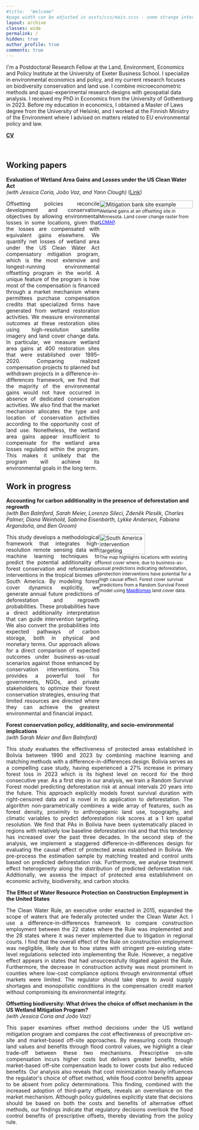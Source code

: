 ```yaml
---
#title:  "Welcome"
#page width can be adjusted in assts/css/main.scss - some strange interactio nwith max-width there and max-width here in the div tags. the div tags work now
layout: archive
classes: wide
permalink: /
hidden: true
author_profile: true
comments: true
---
```


<span style="text-align: justify; margin: auto;">
I'm a Postdoctoral Research Fellow at the Land, Environment, Economics and Policy Institute at the University of Exeter Business School. I specialize in environmental economics and policy, and my current research focuses on biodiversity conservation and land use. I combine microeconometric methods and quasi-experimental research designs with geospatial data analysis.
</span>

<span  style="text-align: justify; margin: auto;">
I received my PhD in Economics from the University of Gothenburg in 2023. Before my education in economics, I obtained a Master of Laws degree from the University of Helsinki, and I worked at the Finnish Ministry of the Environment where I advised on matters related to EU environmental policy and law.
</span>

[**CV**](/assets/pdf/CV_short.pdf)

<br/>

## Working papers

__Evaluation of Wetland Area Gains and Losses under the US Clean Water Act__<br>
_(with Jessica Coria, João Vaz, and Yann Clough)_ ([Link](/assets/pdf/draft-mitigation-banks.pdf))

<div style="display: flex; justify-content: center; align-items: flex-start; max-width: 1000px; margin: auto;">
    <div style="flex: 1; text-align: justify;">
        <span style="font-size: 14px;">
        Offsetting policies reconcile development and conservation objectives by allowing environmental losses in some locations, given that the losses are compensated with equivalent gains elsewhere. We quantify net losses of wetland area under the US Clean Water Act compensatory mitigation program, which is the most extensive and longest-running environmental offsetting program in the world. A unique feature of the program is how most of the compensation is financed through a market mechanism where permittees purchase compensation credits that specialized firms have generated from wetland restoration activities. We measure environmental outcomes at these restoration sites using high-resolution satellite imagery and land cover change data. In particular, we measure wetland area gains at 400 restoration sites that were established over 1995–2020. Comparing realized compensation projects to planned but withdrawn projects in a difference-in-differences framework, we find that the majority of the environmental gains would not have occurred in absence of dedicated conservation activities. We also find that the market mechanism allocates the type and location of conservation activities according to the opportunity cost of land use. Nonetheless, the wetland area gains appear insufficient to compensate for the wetland area losses regulated within the program. This makes it unlikely that the program will achieve its environmental goals in the long term.
        </span>
    </div>
    <div style="flex: 1;">
        <img src="https://villeinkinen.github.io/assets/images/figure_mbsiteperformance.PNG" alt="Mitigation bank site example" style="width: 100%; height: auto;">
        <div style="font-size: 12px;">Wetland gains at an offsetting site in Minnesota. Land cover change raster from <a href="https://www.usgs.gov/special-topics/lcmap" style="color: blue; font-size: 12px;">LCMAP</a>.</div>
    </div>
</div>

## Work in progress

__Accounting for carbon additionality in the presence of deforestation and regrowth__<br>
_(with Ben Balmford, Sarah Meier, Lorenzo Sileci, Zden&#283;k Ples&#283;k, Charles Palmer, Diana Weinhold, Sabrina Eisenbarth, Lykke Andersen, Fabiana Argando&ntilde;a, and Ben Groom)_

<div style="display: flex; justify-content: center; align-items: flex-start; max-width: 1000px; margin: auto;">
    <div style="flex: 1; text-align: justify;">
        <span style="font-size: 14px;">
        This study develops a methodological framework that integrates high-resolution remote sensing data with machine learning techniques to predict the potential additionality of forest conservation and reforestation interventions in the tropical biomes of South America. By modeling forest cover dynamics explicitly, we generate annual future predictions of deforestation and regrowth probabilities. These probabilities have a direct additionality interpretation that can guide intervention targeting. We also convert the probabilities into expected pathways of carbon storage, both in physical and monetary terms. Our approach allows for a direct comparison of expected outcomes under business-as-usual scenarios against those enhanced by conservation interventions. This provides a powerful tool for governments, NGOs, and private stakeholders to optimize their forest conservation strategies, ensuring that limited resources are directed where they can achieve the greatest environmental and financial impact.
        </span>
    </div>
    <div style="flex: 1;">
        <img src="https://villeinkinen.github.io/assets/images/sa-s-hat-forest-diff.png" alt="South America intervention targeting" style="width: 70%; height: auto;">
        <div style="font-size: 12px;">The map highlights locations with existing forest cover where, due to business-as-usual predictions indicating deforestation, protection interventions have potential for a high causal effect. Forest cover survival predictions from a Random Survival Forest model using <a href="https://amazonia.mapbiomas.org/" style="color: blue; font-size: 12px;">MapBiomas</a> land cover data.</div>
    </div>
</div>

__Forest conservation policy, additionality, and socio-environmental implications__<br>
_(with Sarah Meier and Ben Balmford)_

<div style="text-align: justify; max-width: 800px; margin: auto;">  
<span style="font-size: 14px;">This study evaluates the effectiveness of protected areas established in Bolivia between 1990 and 2023 by combining machine learning and matching methods with a difference-in-differences design. Bolivia serves as a compelling case study, having experienced a 27% increase in primary forest loss in 2023 which is its highest level on record for the third consecutive year. As a first step in our analysis, we train a Random Survival Forest model predicting deforestation risk at annual intervals 20 years into the future. This approach explicitly models forest survival duration with right-censored data and is novel in its application to deforestation. The algorithm non-parametrically combines a wide array of features, such as forest density, proximity to anthropogenic land use, topography, and climatic variables to predict deforestation risk scores at a 1 km spatial resolution. We find that PAs in Bolivia have been systematically placed in regions with relatively low baseline deforestation risk and that this tendency has increased over the past three decades. In the second step of the analysis, we implement a staggered difference-in-differences design for evaluating the causal effect of protected areas established in Bolivia. We pre-process the estimation sample by matching treated and control units based on predicted deforestation risk. Furthermore, we analyse treatment effect heterogeneity along the distribution of predicted deforestation risk. Additionally, we assess the impact of protected area establishment on economic activity, biodiversity, and carbon stocks.</span> 
</div>


__The Effect of Water Resource Protection on Construction Employment in the United States__

<div style="text-align: justify; max-width: 800px; margin: auto;">
<span style="font-size: 14px;">The Clean Water Rule, an executive order enacted in 2015, expanded the scope of waters that are federally protected under the Clean Water Act. I use a difference-in-differences framework to compare construction employment between the 22 states where the Rule was implemented and the 28 states where it was never implemented due to litigation in regional courts. I find that the overall effect of the Rule on construction employment was negligible, likely due to how states with stringent pre-existing state-level regulations selected into implementing the Rule. However, a negative effect appears in states that had unsuccessfully litigated against the Rule. Furthermore, the decrease in construction activity was most prominent in counties where low-cost compliance options through environmental offset markets were limited. The regulator should take steps to avoid supply shortages and monopolistic conditions in the compensation credit market without compromising its environmental integrity.</span> 
</div>

__Offsetting biodiversity: What drives the choice of offset mechanism in the US Wetland Mitigation Program?__<br>
_(with Jessica Coria and João Vaz)_

<div style="text-align: justify; max-width: 800px; margin: auto;">
<span style="font-size: 14px;">This paper examines offset method decisions under the US wetland mitigation program and compares the cost effectiveness of prescriptive on-site and market-based off-site approaches. By measuring costs through land values and benefits through flood control values, we highlight a clear trade-off between these two mechanisms. Prescriptive on-site compensation incurs higher costs but delivers greater benefits, while market-based off-site compensation leads to lower costs but also reduced benefits. Our analysis also reveals that cost minimization heavily influences the regulator's choice of offset method, while flood control benefits appear to be absent from policy determinations. This finding, combined with the increased adoption of third-party offsets, reveals an overreliance on the market mechanism. Although policy guidelines explicitly state that decisions should be based on both the costs and benefits of alternative offset methods, our findings indicate that regulatory decisions overlook the flood control benefits of prescriptive offsets, thereby deviating from the policy rule.</span> 
</div>





